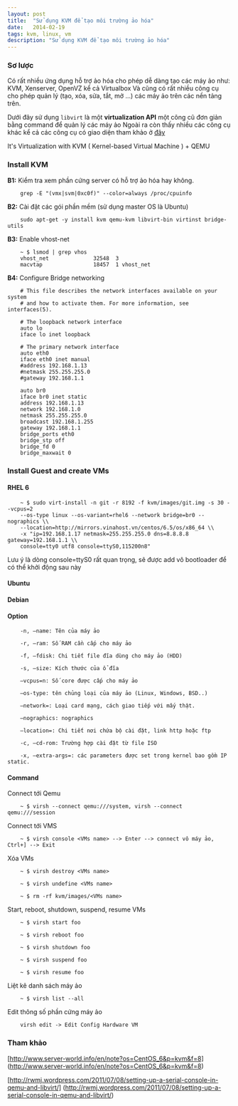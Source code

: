 ```yaml
---
layout: post
title:  "Sử dụng KVM để tạo môi trường ảo hóa"
date:   2014-02-19
tags: kvm, linux, vm
description: "Sử dụng KVM để tạo môi trường ảo hóa"
---
```


### Sơ lược

Có rất nhiều ứng dụng hỗ trợ ảo hóa cho phép dễ dàng tạo các máy ảo như: KVM, Xenserver, OpenVZ kể cả Virtualbox
Và cũng có rất nhiều công cụ cho phép quản lý (tạo, xóa, sửa, tắt, mở ...) các máy ảo trên các nền tảng trên.

Dưới đây sử dụng `libvirt` là một __virtualization API__ một công cũ đơn giản bằng command để quản lý các máy ảo
Ngoài ra còn thấy nhiều các công cụ khác kể cả các công cụ có giao diện tham khảo ở [đây](http://wiki.xen.org/wiki/Xen_Management_Tools)

It's Virtualization with KVM ( Kernel-based Virtual Machine ) + QEMU

### Install KVM

__B1:__ Kiểm tra xem phần cứng server có hỗ trợ ảo hóa hay không.

```
	grep -E "(vmx|svm|0xc0f)" --color=always /proc/cpuinfo
```

__B2:__ Cài đặt các gói phần mềm (sử dụng master OS là Ubuntu)

```
	sudo apt-get -y install kvm qemu-kvm libvirt-bin virtinst bridge-utils
```

__B3:__ Enable vhost-net

```
	~ $ lsmod | grep vhos
	vhost_net              32548  3
	macvtap                18457  1 vhost_net
```

__B4:__ Configure Bridge networking

```
	# This file describes the network interfaces available on your system
	# and how to activate them. For more information, see interfaces(5).

	# The loopback network interface
	auto lo
	iface lo inet loopback

	# The primary network interface
	auto eth0
	iface eth0 inet manual
	#address 192.168.1.13
	#netmask 255.255.255.0
	#gateway 192.168.1.1

	auto br0
	iface br0 inet static
	address 192.168.1.13
	network 192.168.1.0
	netmask 255.255.255.0
	broadcast 192.168.1.255
	gateway 192.168.1.1
	bridge_ports eth0
	bridge_stp off
	bridge_fd 0
	bridge_maxwait 0
```	

### Install Guest and create VMs

#### RHEL 6

```
	~ $ sudo virt-install -n git -r 8192 -f kvm/images/git.img -s 30 --vcpus=2 
	--os-type linux --os-variant=rhel6 --network bridge=br0 --nographics \\
	--location=http://mirrors.vinahost.vn/centos/6.5/os/x86_64 \\
	-x "ip=192.168.1.17 netmask=255.255.255.0 dns=8.8.8.8 gateway=192.168.1.1 \\
	console=tty0 utf8 console=ttyS0,115200n8"
```

Lưu ý là dòng console=ttyS0 rất quan trọng, sẽ được add vô bootloader để có thể khởi động sau này

#### Ubuntu

#### Debian

#### Option

```
	-n, –name: Tên của máy ảo

	-r, –ram: Số RAM cần cấp cho máy ảo

	-f, –fdisk: Chi tiết file đĩa dùng cho máy ảo (HDD)

	-s, –size: Kích thước của ổ đĩa

	–vcpus=n: Số core được cấp cho máy ảo

	–os-type: tên chủng loại của máy ảo (Linux, Windows, BSD..)

	–network=: Loại card mạng, cách giao tiếp với mấy thật.

	–nographics: nographics

	–location=: Chi tiết nơi chứa bộ cài đặt, link http hoặc ftp

	-c, –cd-rom: Trường hợp cài đặt từ file ISO

	-x, –extra-args=: các parameters được set trong kernel bao gồm IP static.
```

#### Command

Connect tới Qemu

```
	~ $ virsh --connect qemu:///system, virsh --connect qemu:///session
```

Connect tới VMS	

```
	~ $ virsh console <VMs name> --> Enter --> connect vô máy ảo, Ctrl+] --> Exit
```

Xóa VMs	

```
	~ $ virsh destroy <VMs name>

	~ $ virsh undefine <VMs name>

	~ $ rm -rf kvm/images/<VMs name>
```

Start, reboot, shutdown, suspend, resume VMs

```
	~ $ virsh start foo

	~ $ virsh reboot foo

	~ $ virsh shutdown foo

	~ $ virsh suspend foo

	~ $ virsh resume foo
```

Liệt kê danh sách máy ảo

```
	~ $ virsh list --all
```

Edit thông số phần cứng máy ảo

```
	virsh edit -> Edit Config Hardware VM
```

### Tham khảo

[http://www.server-world.info/en/note?os=CentOS_6&p=kvm&f=8] (http://www.server-world.info/en/note?os=CentOS_6&p=kvm&f=8)

[http://rwmj.wordpress.com/2011/07/08/setting-up-a-serial-console-in-qemu-and-libvirt/] (http://rwmj.wordpress.com/2011/07/08/setting-up-a-serial-console-in-qemu-and-libvirt/)

	
	